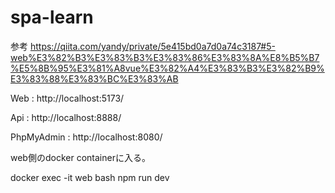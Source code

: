 # spa-learn
参考
https://qiita.com/yandy/private/5e415bd0a7d0a74c3187#5-web%E3%82%B3%E3%83%B3%E3%83%86%E3%83%8A%E8%B5%B7%E5%8B%95%E3%81%A8vue%E3%82%A4%E3%83%B3%E3%82%B9%E3%83%88%E3%83%BC%E3%83%AB

Web : http://localhost:5173/

Api : http://localhost:8888/

PhpMyAdmin : http://localhost:8080/

web側のdocker containerに入る。

docker exec -it web bash
npm run dev

